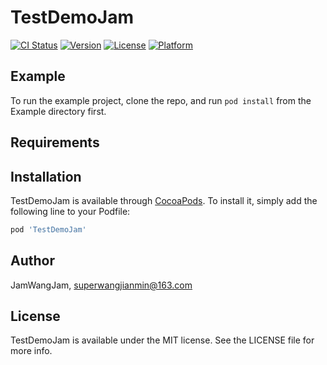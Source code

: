 # TestDemoJam

[![CI Status](https://img.shields.io/travis/JamWangJam/TestDemoJam.svg?style=flat)](https://travis-ci.org/JamWangJam/TestDemoJam)
[![Version](https://img.shields.io/cocoapods/v/TestDemoJam.svg?style=flat)](https://cocoapods.org/pods/TestDemoJam)
[![License](https://img.shields.io/cocoapods/l/TestDemoJam.svg?style=flat)](https://cocoapods.org/pods/TestDemoJam)
[![Platform](https://img.shields.io/cocoapods/p/TestDemoJam.svg?style=flat)](https://cocoapods.org/pods/TestDemoJam)

## Example

To run the example project, clone the repo, and run `pod install` from the Example directory first.

## Requirements

## Installation

TestDemoJam is available through [CocoaPods](https://cocoapods.org). To install
it, simply add the following line to your Podfile:

```ruby
pod 'TestDemoJam'
```

## Author

JamWangJam, superwangjianmin@163.com

## License

TestDemoJam is available under the MIT license. See the LICENSE file for more info.
